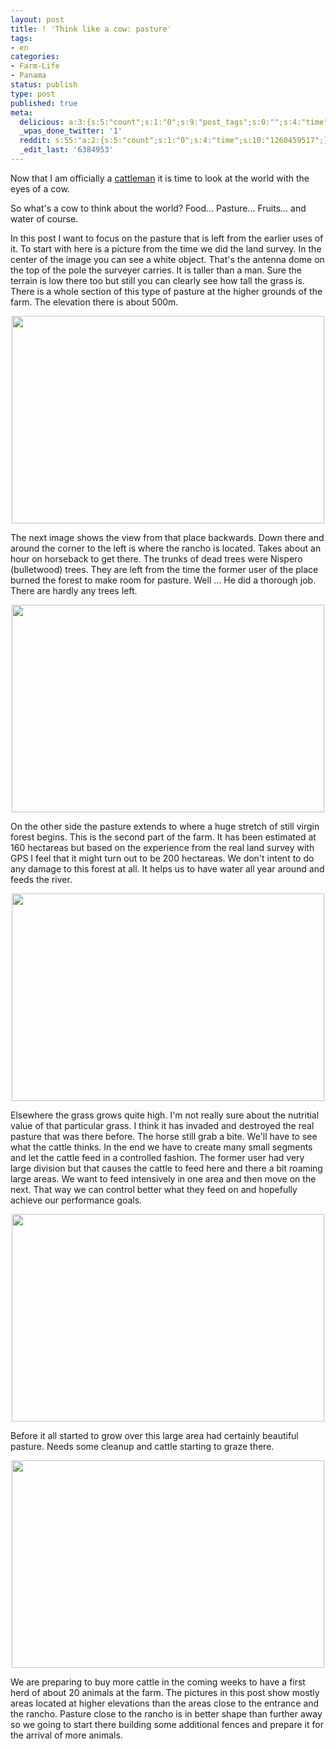 ```yaml
---
layout: post
title: ! 'Think like a cow: pasture'
tags:
- en
categories:
- Farm-Life
- Panama
status: publish
type: post
published: true
meta:
  delicious: a:3:{s:5:"count";s:1:"0";s:9:"post_tags";s:0:"";s:4:"time";s:10:"1261364273";}
  _wpas_done_twitter: '1'
  reddit: s:55:"a:2:{s:5:"count";s:1:"0";s:4:"time";s:10:"1260459517";}";
  _edit_last: '6384953'
---
```

Now that I am officially a <a href="http://rainforestfinca.wordpress.com/2009/11/16/our-first-two-heads-of-cattle/">cattleman</a> it is time to look at the world with the eyes of a cow.

So what's a cow to think about the world? Food... Pasture... Fruits... and water of course.

In this post I want to focus on the pasture that is left from the earlier uses of it. To start with here is a picture from the time we did the land survey. In the center of the image you can see a white object. That's the antenna dome on the top of the pole the surveyer carries. It is taller than a man. Sure the terrain is low there too but still you can clearly see how tall the grass is. There is a whole section of this type of pasture at the higher grounds of the farm. The elevation there is about 500m.

<a href="http://www.flickr.com/photos/34665899@N00/4026422807" title="View '' on Flickr.com"><div style="text-align:center;"><img src="http://farm4.static.flickr.com/3003/4026422807_e76674ac86.jpg" alt="" border="0" width="500" height="332" /></div></a>

The next image shows the view from that place backwards. Down there and around the corner to the left is where the rancho is located. Takes about an hour on horseback to get there. The trunks of dead trees were Nispero (bulletwood) trees. They are left from the time the former user of the place burned the forest to make room for pasture. Well ... He did a thorough job. There are hardly any trees left.

<a href="http://www.flickr.com/photos/34665899@N00/4027175318" title="View '' on Flickr.com"><div style="text-align:center;"><img src="http://farm3.static.flickr.com/2568/4027175318_0cb4160757.jpg" alt="" border="0" width="500" height="332" /></div></a>

On the other side the pasture extends to where a huge stretch of still virgin forest begins. This is the second part of the farm. It has been estimated at 160 hectareas but based on the experience from the real land survey with GPS I feel that it might turn out to be 200 hectareas. We don't intent to do any damage to this forest at all. It helps us to have water all year around and feeds the river.

<a href="http://www.flickr.com/photos/34665899@N00/4026417729" title="View '' on Flickr.com"><div style="text-align:center;"><img src="http://farm3.static.flickr.com/2637/4026417729_9949fb3a9b.jpg" alt="" border="0" width="500" height="332" /></div></a>

Elsewhere the grass grows quite high. I'm not really sure about the nutritial value of that particular grass. I think it has invaded and destroyed the real pasture that was there before. The horse still grab a bite. We'll have to see what the cattle thinks. In the end we have to create many small segments and let the cattle feed in a controlled fashion. The former user had very large division but that causes the cattle to feed here and there a bit roaming large areas. We want to feed intensively in one area and then move on the next. That way we can control better what they feed on and hopefully achieve our performance goals.

<a href="http://www.flickr.com/photos/34665899@N00/4026415867" title="View '' on Flickr.com"><div style="text-align:center;"><img src="http://farm3.static.flickr.com/2755/4026415867_941ec78be1.jpg" alt="" border="0" width="500" height="332" /></div></a>

Before it all started to grow over this large area had certainly beautiful pasture. Needs some cleanup and cattle starting to graze there.

<a href="http://www.flickr.com/photos/34665899@N00/4026415291" title="View '' on Flickr.com"><div style="text-align:center;"><img src="http://farm3.static.flickr.com/2792/4026415291_1e4bc55af0.jpg" alt="" border="0" width="500" height="332" /></div></a>

We are preparing to buy more cattle in the coming weeks to have a first herd of about 20 animals at the farm. The pictures in this post show mostly areas located at higher elevations than the areas close to the entrance and the rancho. Pasture close to the rancho is in better shape than further away so we going to start there building some additional fences and prepare it for the arrival of more animals.
